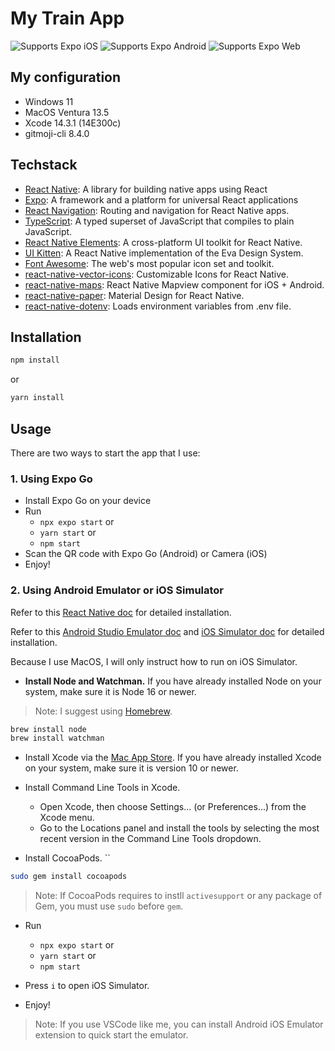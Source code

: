 # My Train App

<p>
  <!-- iOS -->
  <img alt="Supports Expo iOS" longdesc="Supports Expo iOS" src="https://img.shields.io/badge/iOS-4630EB.svg?style=flat-square&logo=APPLE&labelColor=999999&logoColor=fff" />
  <!-- Android -->
  <img alt="Supports Expo Android" longdesc="Supports Expo Android" src="https://img.shields.io/badge/Android-4630EB.svg?style=flat-square&logo=ANDROID&labelColor=A4C639&logoColor=fff" />
  <!-- Web -->
  <img alt="Supports Expo Web" longdesc="Supports Expo Web" src="https://img.shields.io/badge/web-4630EB.svg?style=flat-square&logo=GOOGLE-CHROME&labelColor=4285F4&logoColor=fff" />
</p>

## My configuration

- Windows 11
- MacOS Ventura 13.5
- Xcode 14.3.1 (14E300c)
- gitmoji-cli 8.4.0

## Techstack

- [React Native](https://reactnative.dev/): A library for building native apps using React
- [Expo](https://expo.dev/): A framework and a platform for universal React applications
- [React Navigation](https://reactnavigation.org/): Routing and navigation for React Native apps.
- [TypeScript](https://www.typescriptlang.org/): A typed superset of JavaScript that compiles to plain JavaScript.
- [React Native Elements](https://reactnativeelements.com/): A cross-platform UI toolkit for React Native.
- [UI Kitten](https://akveo.github.io/react-native-ui-kitten/): A React Native implementation of the Eva Design System.
- [Font Awesome](https://fontawesome.com/): The web's most popular icon set and toolkit.
- [react-native-vector-icons](https://github.com/oblador/react-native-vector-icons): Customizable Icons for React Native.
- [react-native-maps](https://github.com/react-native-maps/react-native-maps): React Native Mapview component for iOS + Android.
- [react-native-paper](https://reactnativepaper.com/): Material Design for React Native.
- [react-native-dotenv](https://github.com/goatandsheep/react-native-dotenv): Loads environment variables from .env file.

## Installation

```bash
npm install
```

or

```bash
yarn install
```

## Usage

There are two ways to start the app that I use:

### 1. Using Expo Go

- Install Expo Go on your device
- Run
  - `npx expo start` or
  - `yarn start` or
  - `npm start`
- Scan the QR code with Expo Go (Android) or Camera (iOS)
- Enjoy!

### 2. Using Android Emulator or iOS Simulator

Refer to this [React Native doc](https://reactnative.dev/docs/environment-setup) for detailed installation.

Refer to this [Android Studio Emulator doc](https://docs.expo.dev/workflow/android-studio-emulator/) and [iOS Simulator doc](https://docs.expo.dev/workflow/ios-simulator/) for detailed installation.

Because I use MacOS, I will only instruct how to run on iOS Simulator.

- **Install Node and Watchman.** If you have already installed Node on your system, make sure it is Node 16 or newer.

> Note: I suggest using [Homebrew](https://brew.sh/).

```bash
brew install node
brew install watchman
```

- Install Xcode via the [Mac App Store](https://apps.apple.com/us/app/xcode/id497799835?mt=12). If you have already installed Xcode on your system, make sure it is version 10 or newer.

- Install Command Line Tools in Xcode.
  - Open Xcode, then choose Settings... (or Preferences...) from the Xcode menu.
  - Go to the Locations panel and install the tools by selecting the most recent version in the Command Line Tools dropdown.

- Install CocoaPods.
``
```bash
sudo gem install cocoapods
```

> Note: If CocoaPods requires to instll `activesupport` or any package of Gem, you must use `sudo` before `gem`.

- Run
  - `npx expo start` or
  - `yarn start` or
  - `npm start`

- Press `i` to open iOS Simulator.
- Enjoy!

> Note: If you use VSCode like me, you can install Android iOS Emulator extension to quick start the emulator.
